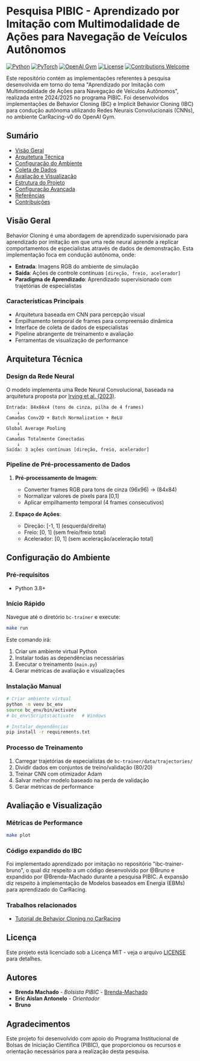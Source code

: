 # Pesquisa PIBIC - Aprendizado por Imitação com Multimodalidade de Ações para Navegação de Veı́culos Autônomos

[![Python](https://img.shields.io/badge/Python-3.8+-blue.svg)](https://www.python.org/downloads/)
[![PyTorch](https://img.shields.io/badge/PyTorch-2.0+-red.svg)](https://pytorch.org/)
[![OpenAI Gym](https://img.shields.io/badge/OpenAI%20Gym-0.21.0-green.svg)](https://gym.openai.com/)
[![License](https://img.shields.io/badge/License-MIT-yellow.svg)](LICENSE)
[![Contributions Welcome](https://img.shields.io/badge/contributions-welcome-brightgreen.svg)](CONTRIBUTING.md)

Este repositório contém as implementações referentes à pesquisa desenvolvida em torno do tema "Aprendizado por Imitação com Multimodalidade de Ações para
Navegação de Veı́culos Autônomos", realizada entre 2024/2025 no programa PIBIC. Foi desenvolvidos implementações de Behavior Cloning (BC) e Implicit Behavior Cloning (IBC) para condução autônoma utilizando Redes Neurais Convolucionais (CNNs), no ambiente CarRacing-v0 do OpenAI Gym.

## Sumário

- [Visão Geral](#visão-geral)
- [Arquitetura Técnica](#arquitetura-técnica)
- [Configuração do Ambiente](#configuração-do-ambiente)
- [Coleta de Dados](#coleta-de-dados)
- [Avaliação e Visualização](#avaliação-e-visualização)
- [Estrutura do Projeto](#estrutura-do-projeto)
- [Configuração Avançada](#configuração-avançada)
- [Referências](#referências)
- [Contribuições](#contribuições)

## Visão Geral

Behavior Cloning é uma abordagem de aprendizado supervisionado para aprendizado por imitação em que uma rede neural aprende a replicar comportamentos de especialistas através de dados de demonstração. Esta implementação foca em condução autônoma, onde:

- **Entrada**: Imagens RGB do ambiente de simulação
- **Saída**: Ações de controle contínuas `[direção, freio, acelerador]`
- **Paradigma de Aprendizado**: Aprendizado supervisionado com trajetórias de especialistas

### Características Principais

- Arquitetura baseada em CNN para percepção visual
- Empilhamento temporal de frames para compreensão dinâmica
- Interface de coleta de dados de especialistas
- Pipeline abrangente de treinamento e avaliação
- Ferramentas de visualização de performance

## Arquitetura Técnica

### Design da Rede Neural

O modelo implementa uma Rede Neural Convolucional, baseada na arquitetura proposta por [Irving et al. (2023)](https://repositorio.ufsc.br/handle/123456789/251825).

```
Entrada: 84x84x4 (tons de cinza, pilha de 4 frames)
    ↓
Camadas Conv2D + Batch Normalization + ReLU
    ↓
Global Average Pooling
    ↓
Camadas Totalmente Conectadas
    ↓
Saída: 3 ações contínuas [direção, freio, acelerador]
```

### Pipeline de Pré-processamento de Dados

1. **Pré-processamento de Imagem**:
   - Converter frames RGB para tons de cinza (96x96) -> (84x84)
   - Normalizar valores de pixels para [0,1]
   - Aplicar empilhamento temporal (4 frames consecutivos)

2. **Espaço de Ações**:
   - Direção: [-1, 1] (esquerda/direita)
   - Freio: [0, 1] (sem freio/freio total)
   - Acelerador: [0, 1] (sem aceleração/aceleração total)

## Configuração do Ambiente

### Pré-requisitos

- Python 3.8+

### Início Rápido

Navegue até o diretório `bc-trainer` e execute:

```bash
make run
```

Este comando irá:
1. Criar um ambiente virtual Python
2. Instalar todas as dependências necessárias
3. Executar o treinamento (`main.py`)
4. Gerar métricas de avaliação e visualizações

### Instalação Manual

```bash
# Criar ambiente virtual
python -m venv bc_env
source bc_env/bin/activate  
# bc_env\Scripts\activate   # Windows

# Instalar dependências
pip install -r requirements.txt
```

### Processo de Treinamento

1. Carregar trajetórias de especialistas de `bc-trainer/data/trajectories/`
2. Dividir dados em conjuntos de treino/validação (80/20)
3. Treinar CNN com otimizador Adam
4. Salvar melhor modelo baseado na perda de validação
5. Gerar métricas de performance

## Avaliação e Visualização

### Métricas de Performance

```bash
make plot
```

### Código expandido do IBC

Foi implementado aprendizado por imitação no repositório "ibc-trainer-bruno", o qual diz respeito a um código desenvolvido por @Bruno e expandido por @Brenda-Machado durante a pesquisa PIBIC. A expansão diz respeito à implementação de Modelos baseados em Energia (EBMs) para aprendizado do CarRacing.

### Trabalhos relacionados

- [Tutorial de Behavior Cloning no CarRacing](https://github.com/Brenda-Machado/simple-bc-tutorial)

## Licença

Este projeto está licenciado sob a Licença MIT - veja o arquivo [LICENSE](LICENSE) para detalhes.

## Autores

- **Brenda Machado** - *Bolsista PIBIC* - [Brenda-Machado](https://github.com/Brenda-Machado)
- **Eric Aislan Antonelo** - *Orientador*
- **Bruno**

## Agradecimentos

Este projeto foi desenvolvido com apoio do Programa Institucional de Bolsas de Iniciação Científica (PIBIC), que proporcionou os recursos e orientação necessários para a realização desta pesquisa.

